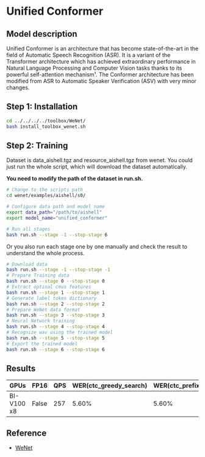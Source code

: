 # Unified Conformer

## Model description

Unified Conformer is an architecture that has become state-of-the-art in the field of Automatic Speech Recognition
(ASR). It is a variant of the Transformer architecture which has achieved extraordinary performance in Natural Language
Processing and Computer Vision tasks thanks to its powerful self-attention mechanism¹. The Conformer architecture has
been modified from ASR to Automatic Speaker Verification (ASV) with very minor changes.

## Step 1: Installation

```sh
cd ../../../../toolbox/WeNet/
bash install_toolbox_wenet.sh
```

## Step 2: Training

Dataset is data_aishell.tgz and resource_aishell.tgz from wenet.
You could just run the whole script, which will download the dataset automatically.

**You need to modify the path of the dataset in run.sh.**

```sh
# Change to the scripts path
cd wenet/examples/aishell/s0/

# Configure data path and model name
export data_path="/path/to/aishell"
export model_name="unified_conformer"

# Run all stages
bash run.sh --stage -1 --stop-stage 6
```

Or you also run each stage one by one manually and check the result to understand the whole process.  

```sh
# Download data
bash run.sh --stage -1 --stop-stage -1
# Prepare Training data
bash run.sh --stage 0 --stop-stage 0
# Extract optinal cmvn features
bash run.sh --stage 1 --stop-stage 1
# Generate label token dictionary
bash run.sh --stage 2 --stop-stage 2
# Prepare WeNet data format
bash run.sh --stage 3 --stop-stage 3
# Neural Network training
bash run.sh --stage 4 --stop-stage 4
# Recognize wav using the trained model
bash run.sh --stage 5 --stop-stage 5
# Export the trained model
bash run.sh --stage 6 --stop-stage 6
```

## Results

| GPUs       | FP16  | QPS | WER(ctc_greedy_search) | WER(ctc_prefix_beam_search) | WER(attention) | WER(attention_rescoring) |
|------------|-------|-----|------------------------|-----------------------------|----------------|--------------------------|
| BI-V100 x8 | False | 257 | 5.60%                  | 5.60%                       | 5.46%          | 4.98%                    |

## Reference

- [WeNet](https://github.com/wenet-e2e/wenet)
